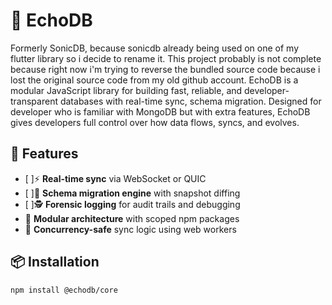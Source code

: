 # 📡 EchoDB

Formerly SonicDB, because sonicdb already being used on one of my flutter library so i decide to rename it. This project probably is not complete because right now i'm trying to reverse the bundled source code because i lost the original source code from my old github account.
EchoDB is a modular JavaScript library for building fast, reliable, and developer-transparent databases with real-time sync, schema migration. Designed for developer who is familiar with MongoDB but with extra features, EchoDB gives developers full control over how data flows, syncs, and evolves.

## 🚀 Features

- [ ]⚡ **Real-time sync** via WebSocket or QUIC
- [ ]🧠 **Schema migration engine** with snapshot diffing
- [ ]🕵️ **Forensic logging** for audit trails and debugging
- 🧩 **Modular architecture** with scoped npm packages
- 🧵 **Concurrency-safe** sync logic using web workers

## 📦 Installation

```bash
npm install @echodb/core
```

